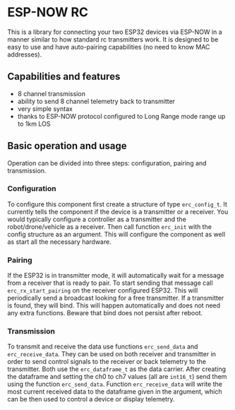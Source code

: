 # ESP-NOW RC

This is a library for connecting your two ESP32 devices via ESP-NOW in a manner similar to how standard rc transmitters work. It is designed to be easy to use and have auto-pairing capabilities (no need to know MAC addresses). 

## Capabilities and features

- 8 channel transmission
- ability to send 8 channel telemetry back to transmitter
- very simple syntax
- thanks to ESP-NOW protocol configured to Long Range mode range up to 1km LOS

## Basic operation and usage

Operation can be divided into three steps: configuration, pairing and transmission.

### Configuration

To configure this component first create a structure of type `erc_config_t`. It currently tells the component if the device is a transmitter or a receiver. You would typically configure a controller as a transmitter and the robot/drone/vehicle as a receiver. Then call function `erc_init` with the config structure as an argument. This will configure the component as well as start all the necessary hardware.

### Pairing

If the ESP32 is in transmitter mode, it will automatically wait for a message from a receiver that is ready to pair. To start sending that message call `erc_rx_start_pairing` on the receiver configured ESP32. This will periodically send a broadcast looking for a free transmitter. If a transmitter is found, they will bind. This will happen automatically and does not need any extra functions. Beware that bind does not persist after reboot.

### Transmission

To transmit and receive the data use functions `erc_send_data` and `erc_receive_data`. They can be used on both receiver and transmitter in order to send control signals to the receiver or back telemetry to the transmitter. Both use the `erc_dataframe_t` as the data carrier. After creating the dataframe and setting the ch0 to ch7 values (all are `int16_t`) send them using the function `erc_send_data`. Function `erc_receive_data` will write the most current received data to the dataframe given in the argument, which can be then used to control a device or display telemetry.